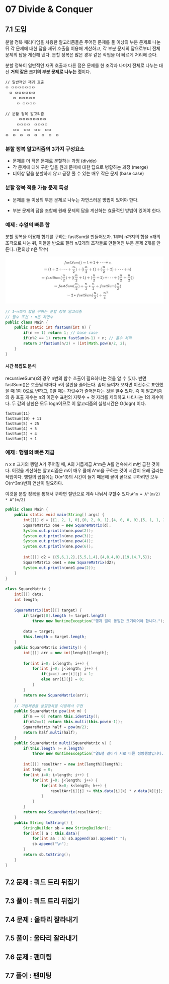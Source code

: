# 07 Divide & Conquer

## 7.1 도입

분할 정복 패러다임을 차용한 알고리즘들은 주어진 문제를 둘 이상의 부분 문제로 나눈 뒤 각 문제에 대한 답을 재귀 호출을 이용해 계산하고, 각 부분 문제의 답으로부터 전체 문제의 답을 계산해 낸다. 분할 정복은 많은 경우 같은 작업을 더 빠르게 처리해 준다.

분할 정복이 일반적인 재귀 호출과 다른 점은 문제를 한 조각과 나머지 전체로 나누는 대신 **거의 같은 크기의 부분 문제로 나누는 것**이다. 

```
// 일반적인 재귀 호출
ㅁ ㅁㅁㅁㅁㅁㅁㅁ
　ㅁ ㅁㅁㅁㅁㅁㅁ
　　ㅁ ㅁㅁㅁㅁㅁ
　　　ㅁ ㅁㅁㅁㅁ

// 분할 정복 알고리즘
　　　 ㅁㅁㅁㅁㅁㅁㅁㅁ
　　　ㅁㅁㅁㅁ　ㅁㅁㅁㅁ
　　ㅁㅁ　ㅁㅁ　ㅁㅁ　ㅁㅁ
ㅁ　ㅁ　ㅁ　ㅁ　ㅁ　ㅁ　ㅁ　ㅁ
```



### 분할 정복 알고리즘의 3가지 구성요소

- 문제를 더 작은 문제로 분할하는 과정 (divide)
- 각 문제에 대해 구한 답을 원래 문제에 대한 답으로 병합하는 과정 (merge)
- 더이상 답을 분할하지 않고 곧장 풀 수 있는 매우 작은 문제 (base case)



### 분할 정복 적용 가능 문제 특성

- 문제를 둘 이상의 부분 문제로 나누는 자연스러운 방법이 있어야 한다. 

- 부분 문제의 답을 조합해 원래 문제의 답을 계산하는 효율적인 방법이 있어야 한다.



### 예제 : 수열의 빠른 합

분할 정복을 이용해 합계를 구하는 fastSum을 만들어보자. 1부터 n까지의 합을 n개의 조각으로 나눈 뒤, 이들을 반으로 잘라 n/2개의 조각들로 만들어진 부분 문제 2개를 만든다. (편의상 n은 짝수)

![](./eq1.jpg)



```java
// 1~n까지 합을 구하는 분할 정복 알고리즘
// 필수 조건 : n은 자연수
public class Main {
    public static int fastSum(int n) {
        if(n == 1) return 1; // base case
        if(n%2 == 1) return fastSum(n-1) + n; // 홀수 처리
        return 2*fastSum(n/2) + (int)Math.pow(n/2, 2);
    }
}
```



#### 시간 복잡도 분석

recursiveSum()의 경우 n번의 함수 호출이 필요하다는 것을 알 수 있다. 반면 fastSum()은 호출될 때마다 n이 절반을 줄어든다. 좀더 들여자 보자면 이진수로 표현했을 때 1이 0으로 변하고, 0일 때는 자릿수가 줄어든다는 것을 알수 있다. 즉 이 알고리즘의 총 호출 개수는 n의 이진수 표현의 자릿수 + 첫 자리를 제외하고 나타나는 1의 개수이다.  두 값의 상한은 모두 logn이므로 이 알고리즘의 실행시간은 O(logn) 이다.

```
fastSum(11)
fastSum(10) + 11
fastSum(5) + 25
fastSum(4) + 5
fastSum(2) + 4
fastSum(1) + 1
```



### 예제 : 행렬의 빠른 제곱

n x n 크기의 행렬 A가 주어질 때, A의 거듭제곱 A^m은 A를 연속해서 m번 곱한 것이다. 이것을 계산하는 알고리즘은 m이 매우 클때 A^m을 구하는 것이 시간이 오래 걸리는 작업이다. 행렬의 곱셈에는 O(n^3)의 시간이 들기 때문에 곧이 곧대로 구하려면 모두 O(n^3m)번희 연산이 필요하다. 

이것을 분할 정복을 통해서 구하면 절반으로 계속 나눠서 구할수 있다.` A^m = A^(m/2) * A^(m/2) `



```java
public class Main {
    public static void main(String[] args) {
        int[][] d = {{1, 2, 1, 0},{0, 2, 0, 1},{4, 0, 0, 0},{5, 1, 1, 2}};
        SquareMatrix one = new SquareMatrix(d);
        System.out.println(one.pow(2));
        System.out.println(one.pow(3));
        System.out.println(one.pow(4));
        System.out.println(one.pow(6));

        int[][] d2 = {{5,6,1,2},{5,5,1,4},{4,8,4,0},{19,14,7,5}};
        SquareMatrix one1 = new SquareMatrix(d2);
        System.out.println(one1.pow(2));
    }
}

class SquareMatrix {
    int[][] data;
    int length;

    SquareMatrix(int[][] target) {
        if(target[0].length != target.length)
            throw new RuntimeException("행과 열이 동일한 크기이어야 합니다.");

        data = target;
        this.length = target.length;
    }
    public SquareMatrix identity() {
        int[][] arr = new int[length][length];

        for(int i=0; i<length; i++) {
            for(int j=0; j<length; j++) {
                if(j==i) arr[i][j] = 1;
                else arr[i][j] = 0;
            }
        }
        return new SquareMatrix(arr);
    }
    // 거듭제곱을 분할정복을 이용해서 구현
    public SquareMatrix pow(int m) {
        if(m == 0) return this.identity();
        if(m%2==1) return this.multi(this.pow(m-1));
        SquareMatrix half = pow(m/2);
        return half.multi(half);
    }
    public SquareMatrix multi(SquareMatrix v) {
        if(this.length != v.length)
            throw new RuntimeException("열&행 길이가 서로 다른 정방행렬입니다.");

        int[][] resultArr = new int[length][length];
        int temp = 0;
        for(int i=0; i<length; i++) {
            for(int j=0; j<length; j++) {
                for(int k=0; k<length; k++) {
                    resultArr[i][j] += this.data[i][k] * v.data[k][j];
                }
            }
        }
        return new SquareMatrix(resultArr);
    }
    public String toString() {
        StringBuilder sb = new StringBuilder();
        for(int[] a : this.data){
            for(int aa : a) sb.append(aa).append(" ");
            sb.append("\n");
        }
        return sb.toString();
    }
}
```









## 7.2 문제 : 쿼드 트리 뒤집기



## 7.3 풀이 : 쿼드 트리 뒤집기



## 7.4 문제 : 울타리 잘라내기



## 7.5 풀이 : 울타리 잘라내기



## 7.6 문제 : 팬미팅



## 7.7 풀이 : 팬미팅